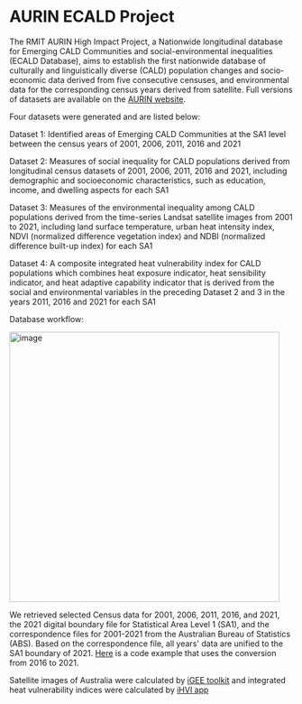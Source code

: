 # AURIN ECALD Project
The RMIT AURIN High Impact Project, a Nationwide longitudinal database for Emerging CALD Communities and social-environmental inequalities (ECALD Database), aims to establish the first nationwide database of culturally and linguistically diverse (CALD) population changes and socio-economic data derived from five consecutive censuses, and environmental data for the corresponding census years derived from satellite. Full versions of datasets are available on the [AURIN website](https://aurin.org.au/).

Four datasets were generated and are listed below:

Dataset 1: Identified areas of Emerging CALD Communities at the SA1 level between the census years of 2001, 2006, 2011, 2016 and 2021

Dataset 2: Measures of social inequality for CALD populations derived from longitudinal census datasets of 2001, 2006, 2011, 2016 and 2021, including demographic and socioeconomic characteristics, such as education, income, and dwelling aspects for each SA1

Dataset 3: Measures of the environmental inequality among CALD populations derived from the time-series Landsat satellite images from 2001 to 2021, including land surface temperature, urban heat intensity index, NDVI (normalized difference vegetation index) and NDBI (normalized difference built-up index) for each SA1

Dataset 4: A composite integrated heat vulnerability index for CALD populations which combines heat exposure indicator, heat sensibility indicator, and heat adaptive capability indicator that is derived from the social and environmental variables in the preceding Dataset 2 and 3 in the years 2011, 2016 and 2021 for each SA1

Database workflow:

<img width="479" alt="image" src="https://github.com/WenhuiCaii/AURIN_CALD_Project/assets/112457418/95438fc3-bbfb-4688-861d-a567376992ed">

We retrieved selected Census data for 2001, 2006, 2011, 2016, and 2021, the 2021 digital boundary file for Statistical Area Level 1 (SA1), and the correspondence files for 2001-2021 from the Australian Bureau of Statistics (ABS). Based on the correspondence file, all years' data are unified to the SA1 boundary of 2021. [Here](https://github.com/WenhuiCaii/AURIN_CALD_Project/blob/11024aa33473e894379718d1e6167de492621a84/SA1%202016%20to%202021/SA1_2016_to_2021.ipynb) is a code example that uses the conversion from 2016 to 2021. 

Satellite images of Australia were calculated by [iGEE toolkit](https://kaigewang1.users.earthengine.app/view/igee-beta) and integrated heat vulnerability indices were calculated by [iHVI app](https://github.com/IGEE-IHVI/iHVI-app)
